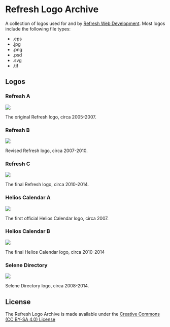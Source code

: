 # Refresh Logo ArchiveA collection of logos used for and by [Refresh Web Development](https://refreshmy.com). Most logos include the following file types:* .eps* .jpg* .png* .psd* .svg* .tif## Logos### Refresh A

![](https://raw.githubusercontent.com/chrislarrycarl/Refresh-Logos/master/Refresh-A/Refresh-A.png?token=AGt2q9MzOk2ykQADurkeTOUaVvchky60ks5Y8-UNwA%3D%3D)
The original Refresh logo, circa 2005-2007.### Refresh B

![](https://raw.githubusercontent.com/chrislarrycarl/Refresh-Logos/master/Refresh-B/Refresh-B.png?token=AGt2q5toTb0_73OWBIyOUvLM4v5OS_UPks5Y89v4wA%3D%3D)Revised Refresh logo, circa 2007-2010.### Refresh C

![](https://raw.githubusercontent.com/chrislarrycarl/Refresh-Logos/master/Refresh-C/Refresh-C.png?token=AGt2qw8PLTBOc6S_UojsKAidHZmhvbBVks5Y89v1wA%3D%3D)The final Refresh logo, circa 2010-2014.### Helios Calendar A

![](https://raw.githubusercontent.com/chrislarrycarl/Refresh-Logos/master/Helios-Calendar-A/Helios-Calendar-A.jpg?token=AGt2q7oDYGUcH_GlXOZ5tXu-n_NNgGczks5Y89u5wA%3D%3D)The first official Helios Calendar logo, circa 2007.### Helios Calendar B

![](https://raw.githubusercontent.com/chrislarrycarl/Refresh-Logos/master/Helios-Calendar-B/Helios-Calendar-B.png?token=AGt2q0ZE-bJnjXjwuZxfCYTmmpsLhGOQks5Y89v9wA%3D%3D)The final Helios Calendar logo, circa 2010-2014### Selene Directory

![](https://raw.githubusercontent.com/chrislarrycarl/Refresh-Logos/master/Selene-Directory/Selene-Directory.png?token=AGt2q-9SXtiV-K341D7kmtvHY2cAt6Lxks5Y89vxwA%3D%3D)Selene Directory logo, circa 2008-2014.## LicenseThe Refresh Logo Archive is made available under the [Creative Commons (CC BY-SA 4.0) License](https://creativecommons.org/licenses/by-sa/4.0/)